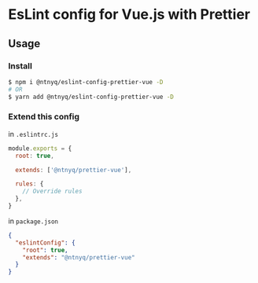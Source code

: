 # EsLint config for Vue.js with Prettier

## Usage

### Install

```bash
$ npm i @ntnyq/eslint-config-prettier-vue -D
# OR
$ yarn add @ntnyq/eslint-config-prettier-vue -D
```

### Extend this config

in `.eslintrc.js`

```js
module.exports = {
  root: true,

  extends: ['@ntnyq/prettier-vue'],

  rules: {
    // Override rules
  },
}
```

in `package.json`

```json
{
  "eslintConfig": {
    "root": true,
    "extends": "@ntnyq/prettier-vue"
  }
}
```
